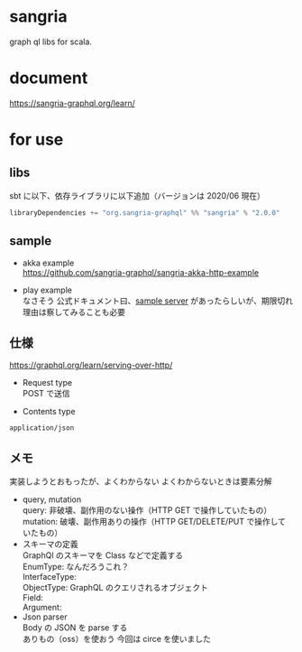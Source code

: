# sangria

graph ql libs for scala.

# document  
https://sangria-graphql.org/learn/

# for use

## libs

 sbt に以下、依存ライブラリに以下追加（バージョンは 2020/06 現在）
 ```scala
libraryDependencies += "org.sangria-graphql" %% "sangria" % "2.0.0"
```

## sample

- akka example  
https://github.com/sangria-graphql/sangria-akka-http-example

- play example  
なさそう
公式ドキュメント曰、[sample server](http://try.sangria-graphql.org/)   があったらしいが、期限切れ  
理由は察してみることも必要

## 仕様

https://graphql.org/learn/serving-over-http/

- Request type  
POST で送信  

- Contents type  
```
application/json
```

## メモ
実装しようとおもったが、よくわからない
よくわからないときは要素分解
- query, mutation  
query: 非破壊、副作用のない操作（HTTP GET で操作していたもの）  
mutation: 破壊、副作用ありの操作（HTTP GET/DELETE/PUT で操作していたもの）
- スキーマの定義  
GraphQl のスキーマを Class などで定義する  
EnumType: なんだろうこれ？  
InterfaceType:   
ObjectType: GraphQL のクエリされるオブジェクト  
Field:  
Argument:  
- Json parser  
Body の JSON を parse する  
ありもの（oss）を使おう
今回は circe を使いました